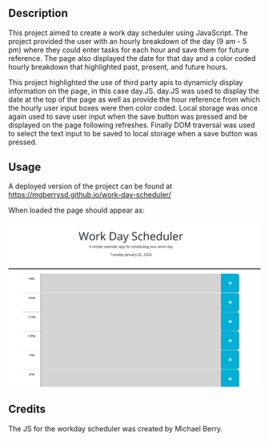 # <work-day-scheduler>

## Description

This project aimed to create a work day scheduler using JavaScript. The project provided the user with an hourly breakdown of the day (9 am - 5 pm) where they could enter tasks for each hour and save them for future reference. The page also displayed the date for that day and a color coded hourly breakdown that highlighted past, present, and future hours.


This project highlighted the use of third party apis to dynamicly display information on the page, in this case day.JS. day.JS was used to display the date at the top of the page as well as provide the hour reference from which the hourly user input boxes were then color coded. Local storage was once again used to save user input when the save button was pressed and be displayed on the page following refreshes. Finally DOM traversal was used to select the text input to be saved to local storage when a save button was pressed.

## Usage

A deployed version of the project can be found at https://mgberrysd.github.io/work-day-scheduler/

When loaded the page should appear as:

![Work day scheduler page deployed via github pages](assets/images/workdayexample.png)

## Credits

The JS for the workday scheduler was created by Michael Berry.